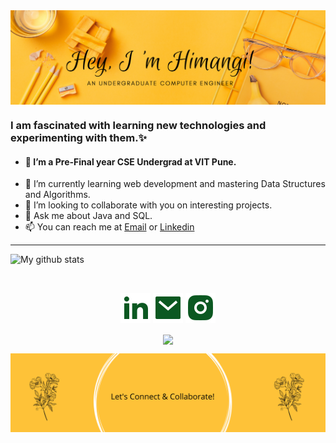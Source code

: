 <img align="center" src="https://github.com/himangirinwa/himangirinwa/blob/main/images/top.png" alt="bg_image">

### I am fascinated with learning new technologies and experimenting with them.✨
- #### 🔭 I’m a Pre-Final year CSE Undergrad at VIT Pune.
- 🌱 I’m currently learning web development and mastering Data Structures and Algorithms.
- 👯 I’m looking to collaborate with you on interesting projects.
- 💬 Ask me about Java and SQL.
- 📫 You can reach me at [Email](https://mailto:hemangirinwa@gmail.com) or  [Linkedin](https://www.linkedin.com/in/himangi-rinwa/) 

<hr>

 ![My github stats](https://github-readme-stats.vercel.app/api?username=himangirinwa&show_icons=true&theme=nord)
 
 <br>

 <p align="center">
    <a href="https://www.linkedin.com/in/himangi-rinwa/" target="_blank" alt="Linkedin"><img src="https://github.com/himangirinwa/himangirinwa/blob/main/images/linkedin-fill.svg"></a>
    <a href="mailto:hemangirinwa@gmail.com" target="_blank" alt="Linkedin"><img src="https://github.com/himangirinwa/himangirinwa/blob/main/images/mail-fill.svg"></a>
    <a href="https://instagram.com/hemangi._rinwa" target="_blank" alt="Contact me"><img src="https://github.com/himangirinwa/himangirinwa/blob/main/images/instagram-fill.svg"></a>   
    

  <p align="center">
    <a href="https://visitor-badge.glitch.me/">
      <img align="center" src="https://page-views.glitch.me/badge?page_id=himangirinwa/himangirinwa">
    </a>
  </p>
  
<img align="center" src="https://github.com/himangirinwa/himangirinwa/blob/main/images/bottom.png" alt="bg_image">
